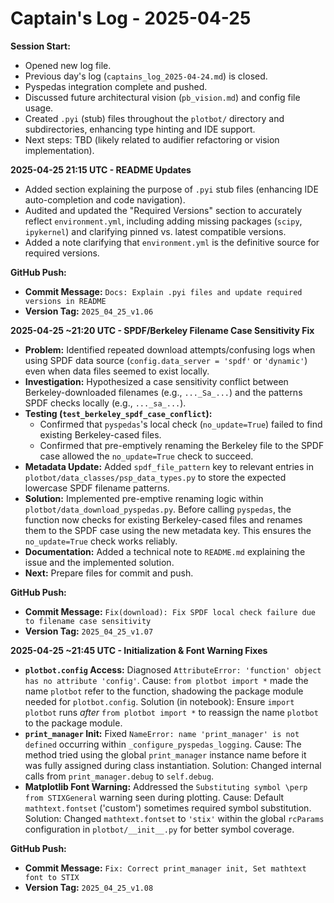 # Captain's Log - 2025-04-25

**Session Start:**

*   Opened new log file.
*   Previous day's log (`captains_log_2025-04-24.md`) is closed.
*   Pyspedas integration complete and pushed.
*   Discussed future architectural vision (`pb_vision.md`) and config file usage.
*   Created `.pyi` (stub) files throughout the `plotbot/` directory and subdirectories, enhancing type hinting and IDE support.
*   Next steps: TBD (likely related to audifier refactoring or vision implementation). 

**2025-04-25 21:15 UTC - README Updates**

*   Added section explaining the purpose of `.pyi` stub files (enhancing IDE auto-completion and code navigation).
*   Audited and updated the "Required Versions" section to accurately reflect `environment.yml`, including adding missing packages (`scipy`, `ipykernel`) and clarifying pinned vs. latest compatible versions.
*   Added a note clarifying that `environment.yml` is the definitive source for required versions.

**GitHub Push:**
*   **Commit Message:** `Docs: Explain .pyi files and update required versions in README`
*   **Version Tag:** `2025_04_25_v1.06` 

**2025-04-25 ~21:20 UTC - SPDF/Berkeley Filename Case Sensitivity Fix**

*   **Problem:** Identified repeated download attempts/confusing logs when using SPDF data source (`config.data_server = 'spdf'` or `'dynamic'`) even when data files seemed to exist locally.
*   **Investigation:** Hypothesized a case sensitivity conflict between Berkeley-downloaded filenames (e.g., `..._Sa_...`) and the patterns SPDF checks locally (e.g., `..._sa_...`).
*   **Testing (`test_berkeley_spdf_case_conflict`):** 
    *   Confirmed that `pyspedas`'s local check (`no_update=True`) failed to find existing Berkeley-cased files.
    *   Confirmed that pre-emptively renaming the Berkeley file to the SPDF case allowed the `no_update=True` check to succeed.
*   **Metadata Update:** Added `spdf_file_pattern` key to relevant entries in `plotbot/data_classes/psp_data_types.py` to store the expected lowercase SPDF filename patterns.
*   **Solution:** Implemented pre-emptive renaming logic within `plotbot/data_download_pyspedas.py`. Before calling `pyspedas`, the function now checks for existing Berkeley-cased files and renames them to the SPDF case using the new metadata key. This ensures the `no_update=True` check works reliably.
*   **Documentation:** Added a technical note to `README.md` explaining the issue and the implemented solution.
*   **Next:** Prepare files for commit and push. 

**GitHub Push:**
*   **Commit Message:** `Fix(download): Fix SPDF local check failure due to filename case sensitivity`
*   **Version Tag:** `2025_04_25_v1.07` 

**2025-04-25 ~21:45 UTC - Initialization & Font Warning Fixes**

*   **`plotbot.config` Access:** Diagnosed `AttributeError: 'function' object has no attribute 'config'`. Cause: `from plotbot import *` made the name `plotbot` refer to the function, shadowing the package module needed for `plotbot.config`. Solution (in notebook): Ensure `import plotbot` runs *after* `from plotbot import *` to reassign the name `plotbot` to the package module.
*   **`print_manager` Init:** Fixed `NameError: name 'print_manager' is not defined` occurring within `_configure_pyspedas_logging`. Cause: The method tried using the global `print_manager` instance name before it was fully assigned during class instantiation. Solution: Changed internal calls from `print_manager.debug` to `self.debug`.
*   **Matplotlib Font Warning:** Addressed the `Substituting symbol \perp from STIXGeneral` warning seen during plotting. Cause: Default `mathtext.fontset` ('custom') sometimes required symbol substitution. Solution: Changed `mathtext.fontset` to `'stix'` within the global `rcParams` configuration in `plotbot/__init__.py` for better symbol coverage.

**GitHub Push:**
*   **Commit Message:** `Fix: Correct print_manager init, Set mathtext font to STIX`
*   **Version Tag:** `2025_04_25_v1.08`